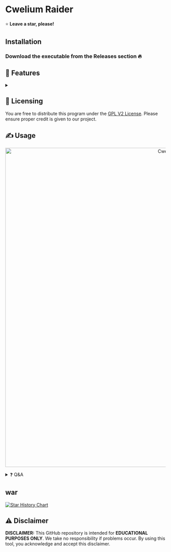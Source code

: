 # Cwelium Raider

⭐ **Leave a star, please!**

## Installation
### Download the executable from the Releases section 🔥

## 👾 Features
<details>
<summary></summary>

- Fully request-based Raider
- HTTP & HTTPS proxy support
- Multi-threading support
- Joiner
- Leaver
- Spammer
- Token Checker
- Reactor
- Voice Raper
- Token Formatter
- Button Click
- Accept Rules
- Guild Check
- Bio Changer
- Onliner
- Voice Joiner
- Change Nickname
- Thread Spammer
- Typer
- Onboarding Bypass
- Call Spammer
</details>

## 📝 Licensing
You are free to distribute this program under the [GPL V2 License](https://www.gnu.org/licenses/old-licenses/gpl-2.0.txt). Please ensure proper credit is given to our project.

## ✍️ Usage
<p align="center">
  <img src="https://cdn.discordapp.com/attachments/1207742370200821790/1218146903657812089/0wwu5RH.png?ex=665eef35&is=665d9db5&hm=ad3c5fb711ab3e798be3e5a14fb1c6bc2c14a3e332c9dbacac7394b7c7e0662c&" alt="Cwelium" width="1000">
</p>

<details>
<summary>❓ Q&A</summary>

- **Which version of the Discord API does Cwelium Raider use?**
  - Cwelium Raider utilizes Discord API version 9 (v9).

- **Is this the official repository?**
  - Yes, it is.

- **Where is the source code?**
  - This tool was originally open source but is now closed source. It may be open source again in the future.

</details>

## war
[![Star History Chart](https://api.star-history.com/svg?repos=R3CI/Vanadium-Free,Tips-Discord/Cwelium&type=Timeline&theme=dark)](https://star-history.com/#R3CI/Vanadium-Free&Tips-Discord/Cwelium&Timeline)

## ⚠️ Disclaimer
**DISCLAIMER:** This GitHub repository is intended for **EDUCATIONAL PURPOSES ONLY**. We take no responsibility if problems occur. By using this tool, you acknowledge and accept this disclaimer.
